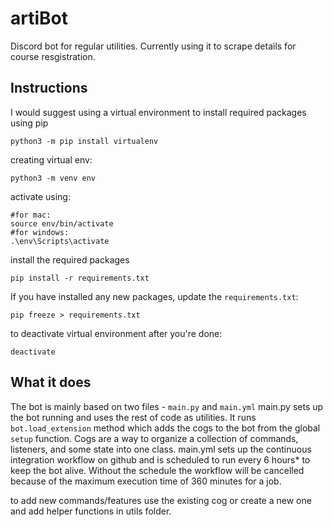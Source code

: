 # artiBot
Discord bot for regular utilities. Currently using it to scrape details for course resgistration.

## Instructions
I would suggest using a virtual environment to install required packages using pip

```
python3 -m pip install virtualenv
```

creating virtual env:

```
python3 -m venv env
```

activate using:

```
#for mac:
source env/bin/activate
#for windows:
.\env\Scripts\activate
```

install the required packages

```
pip install -r requirements.txt 
```

If you have installed any new packages, update the `requirements.txt`:
```
pip freeze > requirements.txt
```


to deactivate virtual environment after you're done:

```
deactivate
```
## What it does
The bot is mainly based on two files - `main.py` and `main.yml`
main.py sets up the bot running and uses the rest of code as utilities. It runs `bot.load_extension` method which adds the cogs to the bot from the global `setup` function.
Cogs are a way to organize a collection of commands, listeners, and some state into one class.
main.yml sets up the continuous integration workflow on github and is scheduled to run every 6 hours* to keep the bot alive. Without the schedule the workflow will be cancelled because of the maximum execution time of 360 minutes for a job.


to add new commands/features use the existing cog or create a new one and add helper functions in utils folder.



